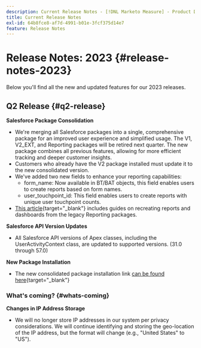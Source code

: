 ```yaml
---
description: Current Release Notes - [!DNL Marketo Measure] - Product Documentation
title: Current Release Notes
exl-id: 64b8fce8-af7d-4991-b01e-3fcf375d14e7
feature: Release Notes
---
```

# Release Notes: 2023 {#release-notes-2023}

Below you'll find all the new and updated features for our 2023 releases.

## Q2 Release {#q2-release}

<p>

**Salesforce Package Consolidation**

* We're merging all Salesforce packages into a single, comprehensive package for an improved user experience and simplified usage. The V1, V2_EXT, and Reporting packages will be retired next quarter. The new package combines all previous features, allowing for more efficient tracking and deeper customer insights.
* Customers who already have the V2 package installed must update it to the new consolidated version. 
* We've added two new fields to enhance your reporting capabilities:
     * form_name: Now available in BT/BAT objects, this field enables users to create reports based on form names.
     * user_touchpoint_id: This field enables users to create reports with unique user touchpoint counts. 
* [This article](/help/configuration-and-setup/marketo-measure-and-salesforce/salesforce-package-consolidation.md){target="_blank"} includes guides on recreating reports and dashboards from the legacy Reporting packages.

**Salesforce API Version Updates**

* All Salesforce API versions of Apex classes, including the UserActivityContext class, are updated to supported versions. (31.0 through 57.0)

**New Package Installation**

* The new consolidated package installation link [can be found here](https://login.salesforce.com/packaging/installPackage.apexp?p0=04t1P000000VY6Z){target="_blank"}

### What's coming? {#whats-coming}

<p>

**Changes in IP Address Storage**

* We will no longer store IP addresses in our system per privacy considerations. We will continue identifying and storing the geo-location of the IP address, but the format will change (e.g., "United States" to "US").

